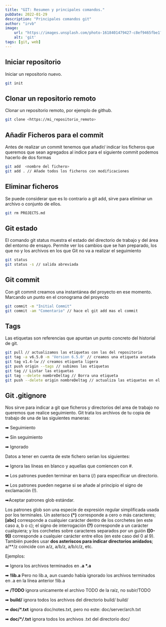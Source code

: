 ```yaml
---
title: "GIT: Resumen y principales comandos."
pubDate: 2022-01-29
description: "Principales comandos git"
author: "irvb"
image:
    url: "https://images.unsplash.com/photo-1618401479427-c8ef9465fbe1?ixlib=rb-1.2.1&ixid=MnwxMjA3fDB8MHxwaG90by1wYWdlfHx8fGVufDB8fHx8&auto=format&fit=crop&w=2043&q=80"
    alt: 'git'
tags: [git, web]
---
```


## Iniciar repositorio

Iniciar un repositorio nuevo.

```bash
git init
```

## Clonar un repositorio remoto

Clonar un repositorio remoto, por ejemplo de github.

```bash
git clone <https://mi_repositorio_remoto>
```

## Añadir Ficheros para el commit

Antes de realizar un commit tenemos que añadir/ indicar los ficheros que queremos que sean agregados al indice para el siguiente commit podemos hacerlo de dos formas

```bash
git add  <nombre del fichero>
git add . // Añade todos los ficheros con modificaciones
```

## Eliminar ficheros

Se puede considerar que es lo contrario a git add, sirve para eliminar un archivo o conjunto de ellos.

```bash
git rm PROJECTS.md
```

## Git estado

El comando git status muestra el estado del directorio de trabajo y del área del entorno de ensayo. Permite ver los cambios que se han preparado, los que no y los archivos en los que Git no va a realizar el seguimiento

```bash
git status
git status -s // salida abreviada
```

## Git commit

Con git commit creamos una instantánea del proyecto en ese momento. Marcando un punto en el cronograma del proyecto

```bash
git commit -m "Initial Commit"
git commit -am "Comentario" // hace el git add mas el commit
```

## Tags

Las etiquetas son referencias que apuntan un punto concreto del historial de git.

```bash
git pull // actualizamos las etiquetas con las del repositorio
git tag -a v6.5.0 -m 'Version 6.5.0' // creamos una etiqueta anotada
git tag v1.4-lw // creamos etiqueta ligera
git push origin --tags // subimos las etiquetas
git tag // Listar las etiquetas
git tag --delete nombreDeltag // Borra una etiqueta
git push --delete origin nombreDeltag // actualiza las etiquetas en el repositorio
```

## Git .gitignore

Nos sirve para indicar a git que ficheros y directorios del area de trabajo no queremos que realice seguimiento. Git trata los archivos de tu copia de trabajo de una de las siguientes maneras:

➡ Seguimiento

➡ Sin seguimiento

➡ Ignorado

Datos a tener en cuenta de este fichero serian los siguientes:

➡ Ignora las líneas en blanco y aquellas que comiencen con #.

➡ Los patrones pueden terminar en barra (/) para especificar un directorio.

➡ Los patrones pueden negarse si se añade al principio el signo de exclamación (!).

➡Aceptar patrones glob estándar.

Los patrones glob son una especie de expresión regular simplificada usada por los terminales.
Un asterisco **(\*)** corresponde a cero o más caracteres; **[abc]** corresponde a cualquier carácter dentro de los corchetes (en este caso a, b o c);
el signo de interrogación **(?)** corresponde a un carácter cualquiera; y los corchetes sobre caracteres separados por un guión **([0-9])** corresponde a cualquier carácter entre ellos (en este caso del 0 al 9). También puedes usar **dos asteriscos para indicar directorios anidados**; a/\*\*/z coincide con a/z, a/b/z, a/b/c/z, etc.

Ejemplos:

➡ Ignora los archivos terminados en **.a \*.a**

➡ **!lib.a** Pero no lib.a, aun cuando había ignorado los archivos terminados en .a en la línea anterior !lib.a

➡ **/TODO** ignora unicamente el archivo TODO de la raíz, no subir/TODO

➡ **build/** ignora todos los archivos del directorio build/
build/

➡ **doc/\*.txt** ignora doc/notes.txt, pero no este: doc/server/arch.txt

➡ **doc/\*_/_.txt** ignora todos los archivos .txt del directorio doc/
